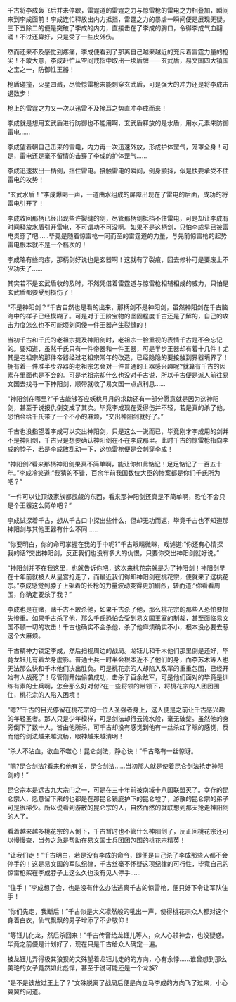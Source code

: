 千古将李成轰飞后并未停歇，雷霆道的雷霆之力与惊雷枪的雷电之力相叠加，瞬间来到李成面前！李成连忙释放出内力抵挡，雷霆之力的暴虐一瞬间便是展现无疑。三下五除二的便是突破了李成的内力，直接击在了李成的胸口，令得李成气血翻涌！不过还算好，只是受了一些皮外伤。

然而还来不及感觉到疼痛，李成便看到了那离自己越来越近的充斥着雷霆力量的枪尖！不敢大意，李成赶忙从空间戒指中取出一块盾牌——玄武盾，易文国四大镇国之宝之一，防御性王器！

枪盾碰撞，火星四溅，尽管惊雷枪未能刺穿玄武盾，可是强大的冲力还是将李成击退数步！

枪上的雷霆之力又一次以迅雷不及掩耳之势直冲李成而来！

李成就是想用玄武盾进行防御也不能用啊，玄武盾释放的是水盾，用水元素来防御雷电……

李成望着朝自己击来的雷电，内力再一次迅速外放，形成护体罡气，笼罩全身！可是，雷电还是毫不留情的击穿了李成的护体罡气……

李成迅速拔出一柄剑，挡住雷电。接触雷电的瞬间，剑身颤抖，似是快要承受不住雷电的攻势！

“玄武水盾！”李成爆喝一声，一道由水组成的屏障出现在了雷电的后面，成功的将雷电引开了！

李成收回那柄已经出现些许裂缝的剑，尽管那柄剑抵挡不住雷电，可是却让李成有时间释放水盾引开雷电，不可谓功不可没啊。如果不是这柄剑，只怕李成早已被雷电贯穿了吧……毕竟是随着惊雷枪一同而至的雷霆道的力量，与先前惊雷枪的起势雷电根本就不是一个档次的！

李成略有些肉疼，那柄剑好说也是玄器啊！这就有了裂痕，回去修补可是要废上不少功夫了……

其实若不是玄武盾收的及时，不然凭借着雷霆道与惊雷枪相辅相成的威力，只怕是玄武盾都要受到损伤了！

“不是神阳剑？”千古自然也是看的出来，那柄剑不是神阳剑，虽然神阳剑在千古脑海中的样子已经模糊了。可是对于王阶宝物的坚固程度千古还是了解的，自己的攻击力度怎么也不可能顷刻间使一件王器产生裂缝的！

当初千古和千氏的老祖宗提及神阳剑时，老祖宗一脸重视的表情千古是不会忘记的。要知道，虽然千氏只有一件帝器和一件王器，可是半步王器却有着十几件！尤其是老祖宗的那件帝器经过老祖宗常年的改造，已经隐隐的要接触到界器境界了！拥有着一件准半步界器的老祖宗怎会对一件普通的王器感兴趣呢?就算有千古的因素在里面也是不会的。可是老祖宗却什么也没对千古说，所以千古便是派人前往易文国去找寻一下神阳剑，顺带就收了易文国一点点利息……

“神阳剑在哪里?”千古能够答应妖桃月月的求助还有一部分愿意就是因为这神阳剑，甚至于说报仇倒变成了其次。毕竟李成现在受得伤并不轻，若是真的杀了他，恐怕会给千氏带了一个不小的麻烦，“交出神阳剑就好了。”

千古也没指望着李成可以交出神阳剑，只是这么一说而已，毕竟刚才李成用的剑并不是神阳剑，千古只是想要确认神阳剑在不在李成那里。此时千古的惊雷枪指向李成的脖子，若是李成敢乱动一下，这惊雷枪便是会刺穿李成！

“神阳剑?看来那柄神阳剑果真不简单啊，能让你如此惦记！足足惦记了一百五十年。”李成冷笑道:“我猜的不错，百余年前我国数位大臣的惨案都是你们千氏所为吧？”

“一件可以让顶级家族都觊觎的东西，看来那神阳剑还真是不简单啊，恐怕不会只是个王器这么简单吧？”

李成试探着千古，想从千古口中探出些什么，但却无功而返，毕竟千古也不知道那神阳剑与其他王器有什么不同……

“你要明白，你的命可掌握在我的手中呢?”千古眼睛微眯，戏谑道:“你还有心情探我的话?交出神阳剑，反正我们也没有多大的仇恨，只要你交出神阳剑就好说。”

“神阳剑并不在我这里，也就告诉你吧，这次来桃花宗就是为了神阳剑！神阳剑早在十年前就被人从皇宫抢走了，而最近我们得知神阳剑在桃花宗，便就来了这桃花宗。”李成感觉到脖子上架着的长枪的力量波动变得更加剧烈，转而道:“你看看周围，你确定要杀了我？”

李成也是在赌，赌千古不敢杀他，如果千古杀了他，那么桃花宗的那些人恐怕要损失惨重。如果千古杀了他，那么千氏恐怕会受到易文国王室的制裁，甚至面临易文国不顾一切的攻击！千古也确实不会杀他，杀了他麻烦确实不小，根本没必要去惹这个大麻烦。

千古精神力锁定李成，然后扫视周边的战局。龙钰儿和千木他们那里倒是还好，毕竟龙钰儿有着龙身虚影。普通士兵一时半会根本近不了他们的身，而李苏术等人也无法那么快和千木他们决出胜负。可是桃花宗的人却陷入敌军的重重包围，已经开始有人战死了！尽管刚开始偷袭成功，击杀了百余敌军，可是他们面对的毕竟是训练有素的士兵啊，怎会那么好对付?在一些将领的带领下，将桃花宗的人团团围住，桃花宗的人陷入困境！

“嗯?”千古的目光停留在桃花宗的一位人圣强者身上，这人便是之前让千古感兴趣的年轻圣者。那人只是少年模样，可是剑法却行云流水般，毫无破绽。虽然他的身旁倒下了数十人，皆由他所杀，可千古却没有感觉到他有一丝杀红了眼的感觉，反而他的剑法越来越流畅，眼神越来越清明！

“杀人不沾血，欲血不噬心！昆仑剑法，静心诀！”千古略有一丝惊讶。

“嗯?昆仑剑法?看来和他有关，昆仑剑法……当初那人就是使着昆仑剑法抢走神阳剑的！”

昆仑宗本是远古九大宗门之一，可是在三十年前被南域十八国联盟灭了。幸存的昆仑宗人，愿意留下来的也都是在那昆仑镜庇护下的昆仑墟了，游散的昆仑宗的弟子可是很稀少。所以说看到游散的昆仑宗的人，自然而然的就联想到那天抢走神阳剑的人了。

看着越来越多桃花宗的人倒下，千古暂时也不管什么神阳剑了，反正回桃花宗还可以慢慢查，当务之急是帮助在易文国士兵团团包围的桃花宗精英！

“让我们走！”千古明白，若是没有李成的命令，即便是自己杀了李成那些人都不会停手的！这是易文国的军队纪律，千古丝毫不怀疑这项纪律的可行性，毕竟自己的惊雷枪架在李成脖子上这么久也没有见人停手……

“住手！”李成想了会，也是没有什么办法逃离千古的惊雷枪，便只好下令让军队住手！

“你们先走，我断后！”千古似是大义凛然般的吼出一声，使得桃花宗众人都对这个身着白衣，仙气飘飘的男子增添了不少敬仰！

“等钰儿化龙，然后杀回来！”千古传音给龙钰儿等人，众人心领神会，也没疑惑。毕竟之前便是计划好了，现在只是千古给众人确定一遍。

被龙钰儿弄得极其狼狈的文殊望着龙钰儿走的的方向，心有余悸……谁曾想到那么美艳的女子竟然如此彪悍，甚至于说可能还是一个龙族?

“是不是该放过王上了？”文殊脱离了战局后便是向立马李成的方向飞了过来，小心翼翼的问道。